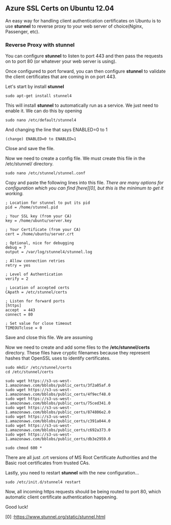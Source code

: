 <properties pageTitle="ssl" title="ssl" description="ssl" />

<h2><span  class="short-header">Azure SSL Certs on Ubuntu 12.04</span></h2>

An easy way for handling client authentication certificates on Ubuntu is to use <b>stunnel</b> to reverse proxy to your web server of choice(Nginx, Passenger, etc).

<h3>Reverse Proxy with <b>stunnel</b></h3>

You can configure <b>stunnel</b> to listen to port 443 and then pass the requests on to port 80 (or whatever your web server is using).

Once configured to port forward, you can then configure <b>stunnel</b> to validate the client certificates that are coming in on port 443.

Let's start by install <b>stunnel</b>

    sudo apt-get install stunnel4

This will install <b>stunnel</b> to automatically run as a service. We just need to enable it. We can do this by opening

    sudo nano /etc/default/stunnel4 

And changing the line that says ENABLED=0 to 1

    (change) ENABLED=0 to ENABLED=1

Close and save the file.

Now we need to create a config file. We must create this file in the /etc/stunnel/ directory.

    sudo nano /etc/stunnel/stunnel.conf

Copy and paste the following lines into this file. <i>There are many options for configuration which you can find [here][0], but this is the minimum to get it working.</i> 

    ; Location for stunnel to put its pid
    pid = /home/stunnel.pid

    ; Your SSL key (from your CA)
    key = /home/ubuntu/server.key

    ; Your Certificate (from your CA)
    cert = /home/ubuntu/server.crt 	

    ; Optional, nice for debugging
    debug = 7 						   
    output = /var/log/stunnel4/stunnel.log

    ; Allow connection retries
    retry = yes
    
    ; Level of Authentication
    verify = 2

    ; Location of accepted certs
    CApath = /etc/stunnel/certs

    ; Listen for forward ports
    [https]
    accept  = 443
    connect = 80

    ; Set value for close timeout
    TIMEOUTclose = 0


Save and close this file. We are assuming

Now we need to create and add some files to the <b>/etc/stunnel/certs</b> directory. These files have cryptic filenames because they represent hashes that OpenSSL uses to  identify certificates.

    sudo mkdir /etc/stunnel/certs
    cd /etc/stunnel/certs
   
    sudo wget https://s3-us-west-1.amazonaws.com/bblobs/public_certs/3f2a05af.0
    sudo wget https://s3-us-west-1.amazonaws.com/bblobs/public_certs/4f9ecf48.0
    sudo wget https://s3-us-west-1.amazonaws.com/bblobs/public_certs/75ced341.0
    sudo wget https://s3-us-west-1.amazonaws.com/bblobs/public_certs/874806e2.0
    sudo wget https://s3-us-west-1.amazonaws.com/bblobs/public_certs/c391a044.0
    sudo wget https://s3-us-west-1.amazonaws.com/bblobs/public_certs/c692a373.0
    sudo wget https://s3-us-west-1.amazonaws.com/bblobs/public_certs/db3e2959.0

    sudo chmod 600 *

There are all just .crt versions of MS Root Certificate Authorities and the Basic root certificates from trusted CAs.

Lastly, you need to restart <b>stunnel</b> with the new configuration…

    sudo /etc/init.d/stunnel4 restart

Now, all incoming https requests should be being routed to port 80, which automatic client certificate authentication happening.

Good luck!





<!---->
[0] :https://www.stunnel.org/static/stunnel.html


